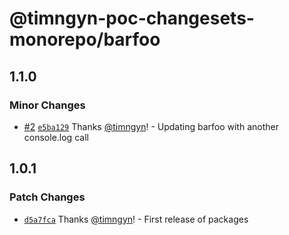 # @timngyn-poc-changesets-monorepo/barfoo

## 1.1.0

### Minor Changes

- [#2](https://github.com/timngyn/poc-changesets-monorepo/pull/2) [`e5ba129`](https://github.com/timngyn/poc-changesets-monorepo/commit/e5ba129caa74e989f8e43ae8188a9d3c04b4a94e) Thanks [@timngyn](https://github.com/timngyn)! - Updating barfoo with another console.log call

## 1.0.1

### Patch Changes

- [`d5a7fca`](https://github.com/timngyn/poc-changesets-monorepo/commit/d5a7fcaf8c0cade052b5a9fbf727ef4ba34e75f7) Thanks [@timngyn](https://github.com/timngyn)! - First release of packages
